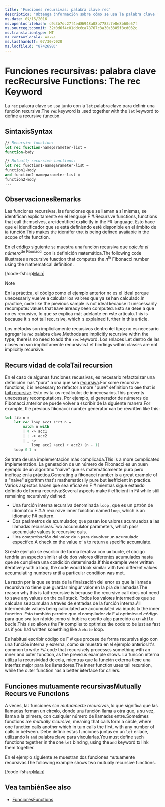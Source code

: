 ```yaml
---
title: 'Funciones recursivas: palabra clave rec'
description: "Obtenga información sobre cómo se usa la palabra clave ' Rec ' de F # con la palabra clave ' Let ' para definir una función recursiva."
ms.date: 05/16/2016
ms.openlocfilehash: c9a3b7dc27f4ed86948a08b7783d7e8e8b60e57f
ms.sourcegitcommit: 32f0d6f4c01ddc6ca78767c3a30e3305f8cd032c
ms.translationtype: MT
ms.contentlocale: es-ES
ms.lasthandoff: 07/30/2020
ms.locfileid: "87426981"
---
```

# <a name="recursive-functions-the-rec-keyword"></a><span data-ttu-id="aefd0-103">Funciones recursivas: palabra clave rec</span><span class="sxs-lookup"><span data-stu-id="aefd0-103">Recursive Functions: The rec Keyword</span></span>

<span data-ttu-id="aefd0-104">La `rec` palabra clave se usa junto con la `let` palabra clave para definir una función recursiva.</span><span class="sxs-lookup"><span data-stu-id="aefd0-104">The `rec` keyword is used together with the `let` keyword to define a recursive function.</span></span>

## <a name="syntax"></a><span data-ttu-id="aefd0-105">Sintaxis</span><span class="sxs-lookup"><span data-stu-id="aefd0-105">Syntax</span></span>

```fsharp
// Recursive function:
let rec function-nameparameter-list =
function-body

// Mutually recursive functions:
let rec function1-nameparameter-list =
function1-body
and function2-nameparameter-list =
function2-body
...
```

## <a name="remarks"></a><span data-ttu-id="aefd0-106">Observaciones</span><span class="sxs-lookup"><span data-stu-id="aefd0-106">Remarks</span></span>

<span data-ttu-id="aefd0-107">Las funciones recursivas, las funciones que se llaman a sí mismas, se identifican explícitamente en el lenguaje F #.</span><span class="sxs-lookup"><span data-stu-id="aefd0-107">Recursive functions, functions that call themselves, are identified explicitly in the F# language.</span></span> <span data-ttu-id="aefd0-108">Esto hace que el identificador que se está definiendo esté disponible en el ámbito de la función.</span><span class="sxs-lookup"><span data-stu-id="aefd0-108">This makes the identifer that is being defined available in the scope of the function.</span></span>

<span data-ttu-id="aefd0-109">En el código siguiente se muestra una función recursiva que *calcula el número*<sup>de Fibonacci</sup> con la definición matemática.</span><span class="sxs-lookup"><span data-stu-id="aefd0-109">The following code illustrates a recursive function that computes the *n*<sup>th</sup> Fibonacci number using the mathematical definition.</span></span>

[!code-fsharp[Main](~/samples/snippets/fsharp/lang-ref-1/snippet4001.fs)]

> [!NOTE]
> <span data-ttu-id="aefd0-110">En la práctica, el código como el ejemplo anterior no es el ideal porque unecessarily vuelve a calcular los valores que ya se han calculado.</span><span class="sxs-lookup"><span data-stu-id="aefd0-110">In practice, code like the previous sample is not ideal because it unecessarily recomputes values that have already been computed.</span></span> <span data-ttu-id="aefd0-111">Esto se debe a que no es recursivo, lo que se explica más adelante en este artículo.</span><span class="sxs-lookup"><span data-stu-id="aefd0-111">This is because it is not tail recursive, which is explained further in this article.</span></span>

<span data-ttu-id="aefd0-112">Los métodos son implícitamente recursivos dentro del tipo; no es necesario agregar la `rec` palabra clave.</span><span class="sxs-lookup"><span data-stu-id="aefd0-112">Methods are implicitly recursive within the type; there is no need to add the `rec` keyword.</span></span> <span data-ttu-id="aefd0-113">Los enlaces Let dentro de las clases no son implícitamente recursivos.</span><span class="sxs-lookup"><span data-stu-id="aefd0-113">Let bindings within classes are not implicitly recursive.</span></span>

## <a name="tail-recursion"></a><span data-ttu-id="aefd0-114">Recursividad de cola</span><span class="sxs-lookup"><span data-stu-id="aefd0-114">Tail recursion</span></span>

<span data-ttu-id="aefd0-115">En el caso de algunas funciones recursivas, es necesario refactorizar una definición más "pura" a una que sea [recursiva](https://cs.stackexchange.com/questions/6230/what-is-tail-recursion).</span><span class="sxs-lookup"><span data-stu-id="aefd0-115">For some recursive functions, it is necessary to refactor a more "pure" definition to one that is [tail recursive](https://cs.stackexchange.com/questions/6230/what-is-tail-recursion).</span></span> <span data-ttu-id="aefd0-116">Esto evita los recálculos de innecesarios.</span><span class="sxs-lookup"><span data-stu-id="aefd0-116">This prevents unecessary recomputations.</span></span> <span data-ttu-id="aefd0-117">Por ejemplo, el generador de números de Fibonacci anterior se puede volver a escribir de la siguiente manera:</span><span class="sxs-lookup"><span data-stu-id="aefd0-117">For example, the previous fibonacci number generator can be rewritten like this:</span></span>

```fsharp
let fib n =
    let rec loop acc1 acc2 n =
        match n with
        | 0 -> acc1
        | 1 -> acc2
        | _ ->
            loop acc2 (acc1 + acc2) (n - 1)
    loop 0 1 n
```

<span data-ttu-id="aefd0-118">Se trata de una implementación más complicada.</span><span class="sxs-lookup"><span data-stu-id="aefd0-118">This is a more complicated implementation.</span></span> <span data-ttu-id="aefd0-119">La generación de un número de Fibonacci es un buen ejemplo de un algoritmo "naive" que es matemáticamente puro pero ineficaz en la práctica.</span><span class="sxs-lookup"><span data-stu-id="aefd0-119">Generating a fibonacci number is a great example of a "naive" algorithm that's mathematically pure but inefficient in practice.</span></span> <span data-ttu-id="aefd0-120">Varios aspectos hacen que sea eficaz en F # mientras sigue estando definido de forma recursiva:</span><span class="sxs-lookup"><span data-stu-id="aefd0-120">Several aspects make it efficient in F# while still remaining recursively defined:</span></span>

* <span data-ttu-id="aefd0-121">Una función interna recursiva denominada `loop` , que es un patrón de idiomático F #.</span><span class="sxs-lookup"><span data-stu-id="aefd0-121">A recursive inner function named `loop`, which is an idiomatic F# pattern.</span></span>
* <span data-ttu-id="aefd0-122">Dos parámetros de acumulador, que pasan los valores acumulados a las llamadas recursivas.</span><span class="sxs-lookup"><span data-stu-id="aefd0-122">Two accumulator parameters, which pass accumulate values to recursive calls.</span></span>
* <span data-ttu-id="aefd0-123">Una comprobación del valor de `n` para devolver un acumulado específico.</span><span class="sxs-lookup"><span data-stu-id="aefd0-123">A check on the value of `n` to return a specific accumulate.</span></span>

<span data-ttu-id="aefd0-124">Si este ejemplo se escribió de forma iterativa con un bucle, el código tendría un aspecto similar al de dos valores diferentes acumulados hasta que se cumpliera una condición determinada.</span><span class="sxs-lookup"><span data-stu-id="aefd0-124">If this example were written iteratively with a loop, the code would look similar with two different values accumulating numbers until a particular condition was met.</span></span>

<span data-ttu-id="aefd0-125">La razón por la que se trata de la finalización del error es que la llamada recursiva no tiene que guardar ningún valor en la pila de llamadas.</span><span class="sxs-lookup"><span data-stu-id="aefd0-125">The reason why this is tail-recursive is because the recursive call does not need to save any values on the call stack.</span></span> <span data-ttu-id="aefd0-126">Todos los valores intermedios que se calculan se acumulan a través de entradas de la función interna.</span><span class="sxs-lookup"><span data-stu-id="aefd0-126">All intermediate values being calculated are accumulated via inputs to the inner function.</span></span> <span data-ttu-id="aefd0-127">Esto también permite que el compilador de F # optimice el código para que sea tan rápido como si hubiera escrito algo parecido a un `while` bucle.</span><span class="sxs-lookup"><span data-stu-id="aefd0-127">This also allows the F# compiler to optimize the code to be just as fast as if you had written something like a `while` loop.</span></span>

<span data-ttu-id="aefd0-128">Es habitual escribir código de F # que procese de forma recursiva algo con una función interna y externa, como se muestra en el ejemplo anterior.</span><span class="sxs-lookup"><span data-stu-id="aefd0-128">It's common to write F# code that recursively processes something with an inner and outer function, as the previous example shows.</span></span> <span data-ttu-id="aefd0-129">La función interna utiliza la recursividad de cola, mientras que la función externa tiene una interfaz mejor para los llamadores.</span><span class="sxs-lookup"><span data-stu-id="aefd0-129">The inner function uses tail recursion, while the outer function has a better interface for callers.</span></span>

## <a name="mutually-recursive-functions"></a><span data-ttu-id="aefd0-130">Funciones mutuamente recursivas</span><span class="sxs-lookup"><span data-stu-id="aefd0-130">Mutually Recursive Functions</span></span>

<span data-ttu-id="aefd0-131">A veces, las funciones son *mutuamente recursivas*, lo que significa que las llamadas forman un círculo, donde una función llama a otra que, a su vez, llama a la primera, con cualquier número de llamadas entre.</span><span class="sxs-lookup"><span data-stu-id="aefd0-131">Sometimes functions are *mutually recursive*, meaning that calls form a circle, where one function calls another which in turn calls the first, with any number of calls in between.</span></span> <span data-ttu-id="aefd0-132">Debe definir estas funciones juntas en un `let` enlace, utilizando la `and` palabra clave para vincularlas.</span><span class="sxs-lookup"><span data-stu-id="aefd0-132">You must define such functions together in the one `let` binding, using the `and` keyword to link them together.</span></span>

<span data-ttu-id="aefd0-133">En el ejemplo siguiente se muestran dos funciones mutuamente recursivas.</span><span class="sxs-lookup"><span data-stu-id="aefd0-133">The following example shows two mutually recursive functions.</span></span>

[!code-fsharp[Main](~/samples/snippets/fsharp/lang-ref-1/snippet4002.fs)]

## <a name="see-also"></a><span data-ttu-id="aefd0-134">Vea también</span><span class="sxs-lookup"><span data-stu-id="aefd0-134">See also</span></span>

- [<span data-ttu-id="aefd0-135">Funciones</span><span class="sxs-lookup"><span data-stu-id="aefd0-135">Functions</span></span>](index.md)
